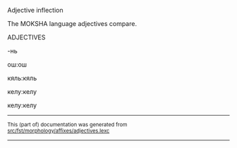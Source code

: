 

Adjective inflection

The MOKSHA language adjectives compare.

ADJECTIVES 

-нь

ош:ош

кяль:кяль

келу:келу

келу:келу

* * *

<small>This (part of) documentation was generated from [src/fst/morphology/affixes/adjectives.lexc](https://github.com/giellalt/lang-mdf/blob/main/src/fst/morphology/affixes/adjectives.lexc)</small>

---

